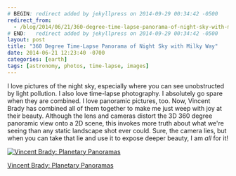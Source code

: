 ```yaml
---
# BEGIN: redirect added by jekyllpress on 2014-09-29 00:34:42 -0500
redirect_from:
  - /blog/2014/06/21/360-degree-time-lapse-panorama-of-night-sky-with-m/
# END:   redirect added by jekyllpress on 2014-09-29 00:34:42 -0500
layout: post
title: "360 Degree Time-Lapse Panorama of Night Sky with Milky Way"
date: 2014-06-21 12:23:40 -0700
categories: [earth]
tags: [astronomy, photos, time-lapse, images]
---
```


I love pictures of the night sky, especially where you can see unobstructed by light pollution. I also love time-lapse photography. I absolutely go spare when they are combined. I love panoramic pictures, too. Now, Vincent Brady has combined all of them together to make me just weep with joy at their beauty. Although the lens and cameras distort the 3D 360 degree panoramic view onto a 2D scene, this invokes more truth about what we're seeing than any static landscape shot ever could. Sure, the camera lies, but when you can take that lie and use it to expose deeper beauty, I am *all* for it! 

[![Vincent Brady: Planetary Panoramas](http://tt.imageshare.s3.amazonaws.com/astro/vincentbrady-pano-image-1.jpg)](http://www.vincentbrady.com/planetarypanoramas "Vincent Brady: Planetary Panoramas")

[Vincent Brady: Planetary Panoramas](http://www.vincentbrady.com/planetarypanoramas "Vincent Brady: Planetary Panoramas")
